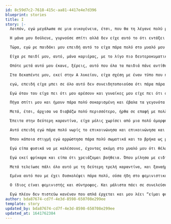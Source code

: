 ```yaml
---
id: 8c59d7c2-7618-415c-aa81-4417e4e7d396
blueprint: stories
title: I
story: |-
  Λοιπόν, εγώ μεγάλωσα σε μια οικογένεια, έτσι, που θα τη λέγανε πολύ μητριαρχική, με την έννοια του ότι δεν μεγάλωσα τόσο πολύ με το στερεότυπο που μας δίνει η πατριαρχία, ειδικά στην Ελλάδα, ότι είναι η γυναίκα. 

  Η μάνα μου δούλευε, γυρνούσε σπίτι αλλά δεν είχε αυτό το ότι εντάξει τώρα είμαι μάνα οπότε θα τα αναλάβω όλα πάνω μου. Δεν ήταν ακριβώς ότι τα μοιραζόταν με τον πατέρα μου γιατί υπερεργαζότανε, αλλά είχε βρει έναν τρόπο ώστε να μην έχει πάρει όλο αυτό που η πατριαρχία λέει ότι είναι μητρότητα. Δηλαδή ότι σφάζομαι οπωσδήποτε για τα παιδιά μου, είναι πάντα τα παιδιά μου προτεραιότητα και επίσης δεν είδα ποτέ τη μάνα μου να είναι παθητική προς οποιοδήποτε παλιμπαιδισμό του πατέρα γιατί ο άνδρας στην πατριαρχία έχει αυτό το να μπορεί να είναι έφηβος για πάντα και η γυναίκα να πρέπει να είναι από πίσω και να τον μαζεύει σε μια ετεροκανονική σχέση. Και επίσης αυτό που είχα πάντα σαν πρότυπο και από τις γιαγιάδες μου ήδη ήταν το ότι πρέπει να μάθεις ότι δεν πρέπει ποτέ να εξαρτηθείς από έναν άντρα. Το οποίο η μητέρα μου το μετέφρασε ότι πρέπει να σπουδάσεις, να ξέρεις ότι θα έχεις πάντα τη δουλειά σου, ότι θα μπορείς να ξεφύγεις από ένα πλαίσιο σχέσης όπου είσαι εξαρτημένη και δεν μπορείς να φύγεις γιατί αν φύγεις θα πεθάνεις της πείνας. 

  Τώρα, εγώ ρε παιδάκι μου επειδή αυτό το είχα πάρα πολύ στο μυαλό μου ότι έτσι λειτουργεί και οι γυναίκες πάντα θα δουλεύουνε και είναι νομικές, έχουν τα λεφτά τους και δεν ρωτάνε ποτέ τον άντρα τους τι θα κάνουν τα λεφτά τους, θεωρούσα ότι είναι έτσι και η πρώτη μου επαφή με σπίτι που η γυναίκα είτε το παρουσιάζουν ως δικές τους επιλογές και δεν ξέρω κατά πόσο ήταν όντως μια συνειδητή επιλογή να κάτσει σπίτι να μεγαλώσει τα παιδιά όσο ο άντρας βγαίνει, δουλεύει και δεν έχει καμία εμπλοκή, θυμάμαι ότι με είχε ξενίσει πάρα πολύ, είχα δυσκολευτεί πάρα πολύ ακόμα και να κάνω παρέα με αυτά τα παιδάκια στο σχολείο που δεν είχα τη συνειδητοποίηση του φεμινισμού απλά ήξερα ότι εμένα η οικογένεια μου δεν λειτουργεί έτσι. 

  Είχα ρε παιδί μου, αυτό, μάνα καριέρας, με το λίγο πιο δευτεροκυματικό του φεμινισμού. Αργότερα όμως κι επειδή κι εγώ είμαι παιδί έτσι των zeros, εντάξει, δεν μπορούσα να πω ότι αντιλαμβανόμουν τόσο πολύ την πατριαρχία, με την έννοια ότι είχα πάντα θέματα με το σώμα μου, είχα διατροφικές διαταραχές, δεν μου άρεσε….ένιωθα ότι έχω μικρό στήθος, ότι δεν είμαι τόσο ωραία, έχω παραπάνω τριχοφυΐα, αλλά αυτά δεν τα είχα μεταφράσει ποτέ στο ότι προέρχεται από την πατριαρχία και είχα μάθει να τα μισώ αυτά στον εαυτό μου. Να με βλέπω πάντα ως χοντρή, πάντα ως άσχημη και πίστευα ότι φταίει κάτι μέσα μου, ότι εγώ είμαι έτσι πρώτον αλλά κι εγώ δεν μπορώ να μ’αγαπήσω γιατί εγώ είμαι χαλασμένη. 

  Οπότε μετά αυτό μου έκανε, ξέρεις, αυτό που όλα τα παιδιά πάνε αντίθετα στους γονείς τους, εμένα με έκανε έτσι να βλέπω τις φεμινίστριες ως αυτές τις τρελές με τις αξύριστες μασχάλες, που είναι υπερβολικές και έλα μωρέ αφού ψηφίζουμε και δουλεύουμε είμαστε μια χαρά. 

  Στα δεκαπέντε μου, εκεί στην Α λυκείου, είχα σχέση με έναν τύπο που ήτανε αυτό που ονειρευόμουν γιατί ήταν έτσι 2-3 χρόνια μεγαλύτερος, μόλις είχε τελειώσει το σχολείο, σπούδαζε σκηνοθεσία, ήτανε vegan, ήταν ανθρωπιστής, ήτανε χίπις, οπότε είπα, wow, έχω πιάσει την καλή, ήτανε έτσι. πανέμορφος, όλες μου οι φίλες -γιατί είχα ήδη μπει στους εναλλακτικούς, με πολλά εισαγωγικά, κύκλους του λυκείου- ξέρεις, ζηλεύανε, και πότε θα έρθει αυτός να είμαστε όλοι μαζί, 

  εγώ, επειδή είχα μπει σε όλο αυτό δεν συνειδητοποιούσα ότι πάρα πάρα πολλές φορές το “είσαι πάρα πολύ βαμμένη, γιατί είσαι πάρα πολύ βαμμένη;”, “αυτό που φοράς είναι πάρα πολύ κοντό”, “γιατί φοράς τακούνια;” ή έχουμε βγει “γιατί τρως τόσο πολύ;”, εγώ δεν το έβλεπα ώς κακοποίηση, το έβλεπα ως ότι “κοίτα το αγόρι μου προσπαθεί να με κάνει κι εμένα την τέλεια, vegan, καλλιτέχνιδα”, απλά κάτι μέσα μου ένιωθε τρελή πίεση. Δηλαδή ένιωθα ότι δεν ήθελα να τον βλέπω. Θυμάμαι, έχουμε πάει διακοπές με τους γονείς μου, τελευταίες διακοπές που πήγα μαζί τους και με έπαιρνε τηλέφωνο και είχε έρθει ο καλύτερος μου φίλος, ο οποίος, όχι ότι έχει σημασία αλλά είναι και πάρα πολύ γκέι ρε παιδάκι μου, δεν έχει καμία σημασία απλά ξέρεις είναι το έξτρα της πατριαρχίας, και τον άκουσε από πίσω να μιλάει και μου ούρλιαζε, ότι ποιος είναι αυτός, και είσαι με άλλον άντρα, και που είσαι και μου είχες πει..και εγώ ήμουν 15.. 

  Εγώ όταν του είχα πει ότι μου αρέσουν και γυναίκες μου είχε πει ότι όλο αυτό είναι στο κεφάλι μου και απλά περνάω τη φάση μου και ότι εμείς είμαστε φτιαγμένοι ο ένας για τον άλλον οπότε εντάξει, δεν δίνει σημασία σε αυτό. Μέχρι που κάποια στιγμή βρεθήκαμε σε ένα πάρτυ, εγώ για κάποιο λόγο απέφευγα πάρα πολύ να κάνω σεξ μαζί του, και σε αυτό το πάρτυ έγινε πάρα πολύ παραβιαστικός, εντέλει με βίασε, εγώ δεν το συνειδητοποίησα, και κάποια στιγμή εκεί στη Δευτέρα, Τρίτη Λυκείου, άρχισα να εμπλέκομαι πολύ έντονα με το αντιφασιστικό και το εργατικό κίνημα, και κάποια στιγμή ήμουνα, αφού έχω δώσει πανελλήνιες σε ένα τύπου ρεμπέτικο πάρτυ και γνωρίζω μια κοπέλα η οποία ήρθε πάρα πολύ σκασμένη από τα δικά της και εμένα μου βγήκε μια φροντιστικότητα από το πουθενά, ότι “τι έχεις; να σε βοηθήσω;” και μου λέει “τίποτα, απλά είδα τον βιαστή μου”. Εγώ παθαίνω σοκ γιατί μέχρι τότε δεν έχω ξαναμιλήσει, δεν έχω ξαναέρθει σε επαφή με επιζώσα. Δηλαδή είχα τον βιασμό στο μυαλό μου ως αυτό που γίνεται σε ένα σοκάκι, τα βράδια και είναι μια στις χίλιες, οπότε δεν θα έρθω ποτέ στη ζωή μου σε επαφή με θύμα βιασμού και είναι κάτι πάρα πολύ μακρυά από μένα. Και αρχίζουμε να μιλάμε, και έγινε πάρα πολύ συναισθηματική και ήτανε και μεθυσμένη οπότε έκανε ένα oversharing τεράστιο και άρχισε αυτό που μου λέει να είναι αυτό που έχω βιώσει ακριβώς. Και είναι η πρώτη φορά που θυμάμαι ότι γύρισα και πάρα πολύ κυνικά της είπα “Α, αυτό μου έχει συμβεί και μένα”. Και ότι πάγωσε και μετά συνειδητοποίησα και λέω “Ω σκατά, αυτό μου έχει συμβεί και μένα. 

  Πήγα σπίτι μου και ήμουν πάρα πολύ σοκαρισμένη και έβαλα τα γεγονότα κάτω και είπα ότι οκ γιατί δεν είπα ποτέ σε κανέναν τι συνέβη; Και γιατί εγώ ήταν βίαιο και είχα παγώσει αλλά δεν το μετέφρασα ποτέ; Και άρχισα να διαβάζω για τον ενδοσυντροφικό βιασμό, στον οποίο εγώ δεν πίστευα γιατί στο μυαλό μου ήταν ότι αφού καυλώνεις πάντα με αυτόν πως γίνεται να σε βιάσει ξέρω ’γώ. 

  Μετά, έτσι, άρχισα να διαβάζω πολύ περισσότερο, ήρθα σε επαφή με πολλά φεμινιστά, ήμουν ήδη στο queer κίνημα, είχα πιάσει και τη δουλειά μου σε έναν queer θίασο, και μετά με την δολοφονία του Ζακ ήρθα σε πάρα πολύ έντονη επαφή όντως με το φεμινιστικό κίνημα. Δηλαδή πήγα στις πρώτες μου συνελεύσεις και άρχισα να μιλάω πολύ και βρήκα τη Σοφία την κουμπάρα μου και αρχίσαμε πολύ, πολύ να μιλάμε και θυμάμαι ότι το πρώτο έτσι εύσημο που πήρα ούσα φεμινίστρια, μου είναι ακόμα πάρα πολύ δύσκολο να πω ότι είμαι είτε φεμινίστρια είτε ακτιβίστρια, δηλαδή νιώθω ότι είναι πάρα πολύ βαρείς τίτλοι, ήταν όταν κάποια στιγμή κάτι έλεγε ένας φίλος μας ο οποίος είναι ψάλτης και του απάντησα, που ήταν η πρώτη φορά με σεβασμό που απάντησα σε άνθρωπο που μιλάει για τη θρησκεία και του λέει η Σοφία “Κράτα το αυτό γιατί η Ιωάννα είναι η πιο σκληροπυρηνική φεμινίστρια που ξέρω". Όποτε ήταν το πρώτο εύσημο ότι “Wow, αυτό το άτομο το οποίο για μένα είναι πάνω σε ένα βάραθρο για το τι πρέπει να είμαι σαν άνθρωπος, με αναγνωρίζει. 

  Έπειτα στην δεύτερη καραντίνα, είχα μόλις χωρίσει από μια πολύ όμορφη σχέση που είχα 2,5 χρόνια, που ήταν πολύ όμορφος ο χωρισμός μείναμε πολύ καλοί φίλοι, οπότε εγώ είχα επουλώσει πάρα πολλές από τις πληγές του να έχεις πολύ κακή σχέση στα 15 σου γιατί κι αργότερα είχα σχέσεις αλλά πάλι κινούνταν γύρω από αυτό το πατριαρχικό τρόπο συνύπαρξης. Ψιλοξέχασα ότι όλα αυτά που διαβάζω είναι ακόμα κοντά μου, δηλαδή υπάρχουν ακόμα εκεί έξω. Το έβλεπα λίγο ακαδημαϊκό φεμινισμό. Και γνώρισα έναν τύπο με τον οποίο υπήρξε πάρα πολύ πάθος πάρα πολύ νωρίς και αυτός μου είχε επικοινωνήσει το ότι έχει θέματα, ζητήματα με την ψυχική του υγεία, ήξερα ότι παίρνει φαρμακευτική αγωγή, επειδή στο σπίτι μου έχω δυο επιζήσαντες από απόπειρες δεν μου φάνηκε καν περίεργο. 

  Αυτό επειδή εγώ πάρα πολύ νωρίς το επικοινώνησα και επικοινώνησα και το ότι έχω βιαστεί και ότι πάρα πολλές φορές μου είναι δύσκολο, ότι χρειάζομαι κάποιο χρόνο, ότι βιώνω το σεξ με έναν πάρα πολύ διαφορετικό τρόπο, αυτά άρχισε να τα εργαλειοποιεί πάρα πολύ νωρίς στη σχέση. Άρχισε με πάρα πολύ λίγα πράγματα, πάρα πολύ μικρά, όπως, είχε έρθει στη δουλειά μου και εγώ δεν μπορούσα να του δώσω σημασία γιατί δούλευα και μου έκανε μούτρα και όταν εγώ συνειδητοποίησα ότι το έκανε για αυτό μου είπε “Όχι, όχι είναι απλά έτσι η κατάθλιψη, οπότε εκεί που είμαι καλά, παύω να είμαι καλά”. Μετά έγινε αυτό όλο και πιο έντονο, όλο και πιο έντονο, όλο και πιο έντονο κι έφτασε σε ένα σημείο, είχε βρει πάρα πολύ ύπουλους τρόπους να με κακοποιεί και σωματικά πέρα από τη ψυχολογική κακοποίηση όπου μετά ας πούμε -το προηγούμενο βράδυ μπορεί να με είχε σπάσει στο ξύλο, να μάζευα κυριολεκτικά τα αίματα μου από κάτω και το επόμενο πρωί να μου έλεγε ότι “δεν το θυμάμαι, έπαθα μπλοκ άουτ, είναι από τα χάπια μου, πρέπει να αλλάξω τα χάπια μου”. 

  Όπου κάποια στιγμή εγώ αρρώστησα πάρα πολύ σωματικά και το βρήκα ως μια ευκαιρία να πάω στο πατρικό μου, γιατί μέναμε μαζί. Οπότε είπα ότι πρέπει να πάω, να πάρω τα χαρτιά μου, μπορεί να πάθω κάτι, να τα έχουμε αν πάμε στο νοσοκομείο, να έχω το ΑΜΚΑ μου, το βιβλιάριο μου κλπ. Και έφυγα και όντως χειροτέρεψε αλλά το εργαλειοποίηση πάρα πολύ για να ξεφύγω από αυτό το περιβάλλον. Αυτός άρχισε να λέει ότι θα αυτοκτονήσει κι έφτασε στο σημείο να μου στέλνει μηνύματα να μου λέει ότι “Θα αυτοκτονήσω και στο γράμμα γράφω ότι φταις εσύ και θα ζεις με αυτό για πάντα. Είναι το κρίμα στο λαιμό σου.” Μέχρι που κάποια στιγμή από την πάρα πολύ απειλή αυτός έπαθε ένα, εγώ θεωρούσα ότι είναι ψυχοσικό επεισόδιο. Βγήκε έξω, εγώ πήρα τηλέφωνο την αστυνομία γιατί εγώ όντως φοβήθηκα πάρα πολύ και για αυτόν και για ανθρώπους γύρω του, γιατί πάρα πολύ συχνά έβγαζε βία και προς άτομα γύρω του που εγώ έβαζα το σώμα μου ανάμεσα και εντέλει μεταφραζόταν βία σε μένα και εντέλει κατέληξε να γίνει βίαιη εισαγωγή του σε ίδρυμα που εκεί έγινε, μου είπαν οι γονείς του ότι θέλει να μου μιλήσει η γιατρός που τον έχει αναλάβει γιατί θεωρεί ότι δεν της τα λέει όλα, για να ξέρει τι αγωγή πρέπει να του δώσει, αν είναι πιο σοβαρή η κατάσταση από ότι κρίνουνε. 

  Εγώ είπα φυσικά να με καλέσουνε, έχοντας ακόμη στο μυαλό μου ότι θέλω να τον προστατεύσω, και με πήρε τηλέφωνο και μου είπε ότι “αυτό στο λέω off the record, δεν στο έχω πει ποτέ, δεν το γνωρίζεις, δεν ξέρω τι να κάνω αυτή τη στιγμή, όλοι οι υπόλοιποι γιατροί λένε ότι πρέπει να τον βγάλουμε γιατί όντως δεν έχει τίποτα και όλο αυτό κρίνουμε ότι είναι από προσπάθεια χειραγώγησης, δεν ισχύει δηλαδή τίποτα από αυτά που σου έχει πει, δεν βλέπουμε κανέναν άνθρωπο με αυτοκτονική τάση ή ακόμα και θέματα ψυχικής υγείας που να μπορούν διαγνωστούν, μου λέει, απλά εγώ φοβάμαι για σένα ως γυναίκα προς γυναίκα, βρες έναν τρόπο να μείνεις μακρυα του, δεν μπορώ να κάνω τίποτα αν εσύ η ίδια δεν θέλεις να το πας δικαστικά.” 

  Εγώ εκεί φρίκαρα και είπα ότι χρειάζομαι βοήθεια. Όπου μίλησα με ειδικούς, το αναλάβανε οι δικηγόροι. Ε δεν το πήγαμε εντέλει ποτέ δικαστικά γιατί δεν ήθελα να βιώσω τον επανατραυματισμό του να πρέπει να τα λέω συνέχεια σε μπάτσους, σε δικηγόρους, σε εισαγγελείς, σε ιατροδικαστές, σε ανακριτές, να αρχίσουνε να μου λένε “ναι αλλά εσύ γιατί δεν έφυγες, αφού ήταν όμως σχέση σου, βρε μήπως τα βλέπεις λίγο υπερβολικά, μήπως δεν είναι έτσι”, και το άφησα. 

  Μετά τελείωσε πάλι όλο αυτό με τη δεύτερη τρελή καραντίνα, και ξαναήρθα σε επαφή με άτομα τα οποία είχα χάσει λόγω αυτής της σχέσης, γιατί δεν με άφηνε να βλέπω τους φίλους μου, να γυρνάω στο σπίτι μου, ούτε να κάνω μπάνιο δεν με άφηνε ας πούμε μερικές φορές, πόσο μάλλον να δω φίλους. Το επικοινώνησα και είπαμε ότι πρέπει να γίνει μάλλον και κάτι συλλογικά. Έπειτα, ενώ το συζητούσαμε και κάναμε καλέσματα και κάπως δεν βγήκε, μετά έσκασε το me too ως τεράστια έκρηξη, και κάποια στιγμή μια φίλη μας την ακολούθησε ένα βανάκι και είπαμε οκ πλέον πρέπει να προστατεύσουμε η μια την άλλη. Και εκεί έγινε το κάλεσμα που είπαμε ότι χρειαζόμαστε μια φεμινιστική συλλογικότητα που θα είναι στις γειτονιές και δεν θα είναι ένας κεντρικός φεμινισμός που βγάζει 10 καλέσματα, γράφει και 20 κείμενα και είναι αυτό. Χρειαζόμαστε να προστατεύσουμε η μια την άλλη. Κι αυτό έχει πάει πάρα πολύ όμορφα, παρόλη τη δυσκολία του ότι μας ήρθε κάτι που δεν περιμέναμε. Και αυτό είναι πάνω κάτω. 

  Εμένα αυτό που με έχει δυσκολέψει πάρα πολύ, ούσα ήδη στο φεμινιστικό κίνημα και μπαίνοντας σε μια κακοποιητική σχέση έχοντας όλη την πληροφορία του τι σημαίνει η ενδοσυντροφική κακοποιηση, τι σημαίνει έμφυλη βία, τι σημαίνει πατριαρχία, όταν μου ήρθε εγώ δεν μπορούσα να το αναγνωρίσω. Δηλαδή όταν μπήκα εγώ σ’αυτή την κατάσταση μου πήρε πάρα πολύ καιρό να κατανοήσω τη διάσταση και έβλεπα παντού ότι όντως αυτά που μου λέει για τα οποία του φταίω εγώ ότι φταίω εγώ. Μου έλεγε μάλιστα, πως γίνεται να πηγαίνεις στις συνελεύσεις και εσύ να μην έχεις κάνει τίποτα για τον βιαστή σου. Ή ότι είσαι κακή φεμινίστρια για αυτό κι αυτό τον λόγο.  Ο κακοποιητής μου [τα έλεγε αυτά]. Οπότε ξέρεις, η πατριαρχία είναι τόσο βαθειά ριζωμένη μέσα μας όπου ακόμα κι όταν έχουμε διαβάσει όλα τα βιβλία, όλα τα κείμενα, έχουμε πάει σ’ όλες τις συνελεύσεις, δεν μπορούμε να την αναγνωρίσουμε και δεν ευθυνόμαστε εμείς γι’ αυτό.

  Ο ίδιος είναι φεμινιστής και σύντροφος. Και μάλιστα πάει σε συνελεύσεις σε κινηματικούς χώρους. Είναι το κλασικό. Υπάρχει πάρα πολύ στο κίνημα αυτό το πράγμα. Η βιτρίνα του “εγώ είμαι αλληλέγγυος. Πέρα από το πόσους μάτσο συντρόφους που έχουμε που λένε “θα σας περιφρουρήσουμε την πορεία γιατί είσαστε γυναικούλες και δεν μπορείτε μόνες σας”, δηλαδή έχουμε αυτό από τη μία, έχουμε τους συντρόφους που λένε “ναι θα σας στηρίξουμε” αλλά δεν κατεβαίνουνε ποτέ στο δρόμο, δεν βάζουνε ποτέ το σώμα τους μπροστά από τις συντρόφισσες τους, όχι προστατευτικά αλλά γιατί όντως η πατριαρχία και αυτό το σύστημα είναι κάτι που πιέζει και τα σώματα των αρρενοπωτήτων, όχι μόνο τα δικά μας. Είναι το ίδιο ας πούμε που είδαμε τώρα με την κατάσταση στο Αφγανιστάν. Ξαφνικά όλοι οι αλληλέγγυοι βγήκαν ισλαμοφοβικοί. Όλοι. Δηλαδή μεταφράζεται με αυτόν τον τρόπο. 

  Εγώ πλέον δεν πιστεύω κανέναν που απλά έρχεται και μου λέει “είμαι φεμινιστής” ή που συμμετέχει όντως στο φεμινιστικό κίνημα. Οι πράξεις σου, ποια από τα κομμάτια της πατριαρχίας τα οποία έχεις εσωτερικεύσει, δουλεύεις κάθε μέρα; Είναι πάρα πολύ βίαιο, είναι πάρα πολύ επίπονο είναι πάρα πολύ δύσκολο κάθε μέρα, όταν σου βγαίνει να πεις ξέρω εγώ.. εμένα αυτό μου έχει βγει πάρα πολύ άσχημα, ωστόσο ο σύντροφος μου με απατούσε κιόλας, και μου είχε βγει, η πρώτη μου σκέψη ήταν το ότι “εντάξει, με απατάς που με απατάς, απάτησε με με μια που να είναι καλύτερη από μένα, με αυτή, ξέρω γω, που είναι χοντρή;” Και ξέρεις μετά σκέφτηκα ότι “τι λες, ποιο σώμα κρίνεις, με ποιο δικαίωμα κρίνεις ένα σώμα, και τι είναι αυτό, από που βγήκε αυτός ο λόγος του μάτσο πατριάρχη; Αυτά δεν είναι τα δικά σου λόγια.” Δεν μισείς την άλλη γυναίκα. Δεν ευθύνεται η άλλη γυναίκα.
author: bda87674-cd7f-4e3d-8598-650708e299ee
template: story
updated_by: bda87674-cd7f-4e3d-8598-650708e299ee
updated_at: 1641762384
---
```

